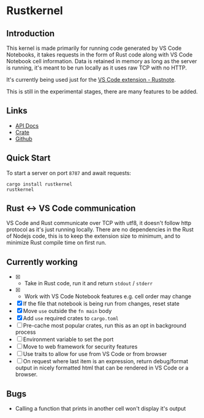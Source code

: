 



# Rustkernel
## Introduction

This kernel is made primarily for running code generated by VS Code Notebooks, it takes requests in the form of Rust code along with VS Code Notebook cell information. Data is retained in memory as long as the server is running, it's meant to be run locally as it uses raw TCP with no HTTP.

It's currently being used just for the [VS Code extension - Rustnote](https://marketplace.visualstudio.com/items?itemName=rustnote.rustnote).

This is still in the experimental stages, there are many features to be added.

## Links
- [API Docs](https://docs.rs/rustkernel/)
- [Crate](https://crates.io/crates/rustkernel)
- [Github](https://github.com/rustnote/rustkernel)

## Quick Start

To start a server on port `8787` and await requests:


```plaintext
cargo install rustkernel 
rustkernel
```



## Rust <-> VS Code communication
VS Code and Rust communicate over TCP with utf8, it doesn't follow http protocol as it's just running locally. There are no dependencies in the Rust of Nodejs code, this is to keep the extension size to minimum, and to minimize Rust compile time on first run.

## Currently working
- [x] - Take in Rust code, run it and return `stdout` / `stderr`
- [x] - Work with VS Code Notebook features e.g. cell order may change
- [x] If the file that notebook is being run from changes, reset state
- [x] Move `use` outside the `fn main` body 
- [x] Add `use` required crates to `cargo.toml`
- [ ] Pre-cache most popular crates, run this as an opt in background process
- [ ] Environment variable to set the port
- [ ] Move to web framework for security features
- [ ] Use traits to allow for use from VS Code or from browser
- [ ] On request where last item is an expression, return debug/format output in nicely formatted html that can be rendered in VS Code or a browser.

## Bugs
- Calling a function that prints in another cell won't display it's output
